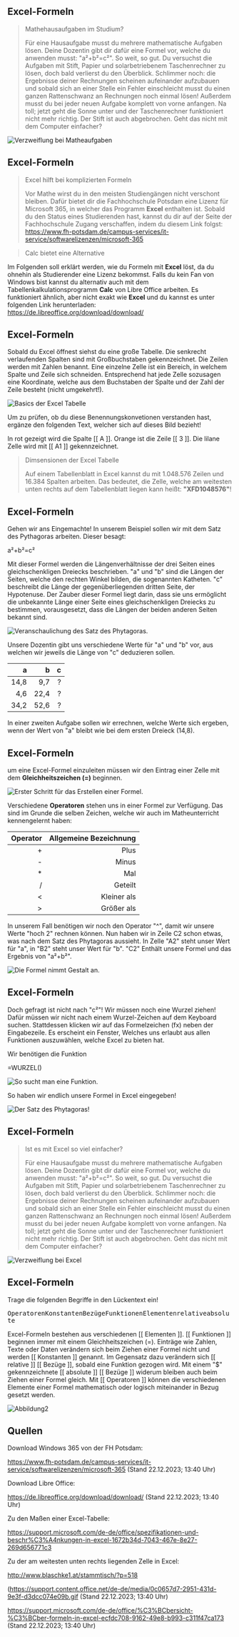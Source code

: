 <!--
link: css/callouts.css
-->
## Excel-Formeln

<!-- class = "callout danger with-title" -->
> Mathehausaufgaben im Studium?
> 
>Für eine Hausaufgabe musst du mehrere mathematische Aufgaben lösen. Deine Dozentin gibt dir dafür eine Formel vor, welche du anwenden musst: "a²+b²=c²". So weit, so gut. Du versuchst die Aufgaben mit Stift, Papier und solarbetriebenem Taschenrechner zu lösen, doch bald verlierst du den Überblick. Schlimmer noch: die Ergebnisse deiner Rechnungen scheinen aufeinander aufzubauen und sobald sich an einer Stelle ein Fehler einschleicht musst du einen ganzen Rattenschwanz an Rechnungen noch einmal lösen! Außerdem musst du bei jeder neuen Aufgabe komplett von vorne anfangen. Na toll; jetzt geht die Sonne unter und der Taschenrechner funktioniert nicht mehr richtig. Der Stift ist auch abgebrochen. Geht das nicht mit dem Computer einfacher?

![Verzweiflung bei Matheaufgaben](bilder/Excel_MR_02.png "Matheaufgaben treiben viele Studierende zur Verzweiflung.")


## Excel-Formeln

<!-- class = "callout tip with-title" -->
> Excel hilft bei komplizierten Formeln
> 
> Vor Mathe wirst du in den meisten Studiengängen nicht verschont bleiben. Dafür bietet dir die Fachhochschule Potsdam eine Lizenz für Microsoft 365, in welcher das Programm **Excel** enthalten ist. Sobald du den Status eines Studierenden hast, kannst du dir auf der Seite der Fachhochschule Zugang verschaffen, indem du diesem Link folgst:
https://www.fh-potsdam.de/campus-services/it-service/softwarelizenzen/microsoft-365

<!-- class = "callout Info with-title" -->
> Calc bietet eine Alternative
> 
>
Im Folgenden soll erklärt werden, wie du Formeln mit **Excel** löst, da du ohnehin als Studierender eine Lizenz bekommst. Falls du kein Fan von Windows bist kannst du alternativ auch mit dem Tabellenkalkulationsprogramm **Calc** von Libre Office arbeiten. Es funktioniert ähnlich, aber nicht exakt wie **Excel** und du kannst es unter folgenden Link herunterladen:
https://de.libreoffice.org/download/download/

## Excel-Formeln

Sobald du Excel öffnest siehst du eine große Tabelle. Die senkrecht verlaufenden Spalten sind mit Großbuchstaben gekennzeichnet. Die Zeilen werden mit Zahlen benannt. Eine einzelne Zelle ist ein Bereich, in welchem Spalte und Zeile sich schneiden. Entsprechend hat jede Zelle sozusagen eine Koordinate, welche aus dem Buchstaben der Spalte und der Zahl der Zeile besteht (nicht umgekehrt!).

![Basics der Excel Tabelle](bilder/Excel_MR_03.png "Rot= Spalte; Orange=Zeile; Lila=Zelle")

Um zu prüfen, ob du diese Benennungskonvetionen verstanden hast, ergänze den folgenden Text, welcher sich auf dieses Bild bezieht!

In rot gezeigt wird die Spalte [[  A  ]]. Orange ist die Zeile [[  3  ]]. Die lilane Zelle wird mit [[  A1  ]] gekennzeichnet.

<!-- class = "callout Info with-title" -->
> Dimsensionen der Excel Tabelle
> 
>Auf einem Tabellenblatt in Excel kannst du mit 1.048.576 Zeilen und 16.384 Spalten arbeiten. Das bedeutet, die Zelle, welche am weitesten unten rechts auf dem Tabellenblatt liegen kann heißt: **"XFD1048576"**!

## Excel-Formeln

Gehen wir ans Eingemachte! In unserem Beispiel sollen wir mit dem Satz des Pythagoras arbeiten. Dieser besagt:

a²+b²=c²

Mit dieser Formel werden die Längenverhältnisse der drei Seiten eines gleichschenkligen Dreiecks beschrieben. "a" und "b" sind die Längen der Seiten, welche den rechten Winkel bilden, die sogenannten Katheten. "c" beschreibt die Länge der gegenüberliegenden dritten Seite, der Hypotenuse. Der Zauber dieser Formel liegt darin, dass sie uns ermöglicht die unbekannte Länge einer Seite eines gleichschenkligen Dreiecks zu bestimmen, vorausgesetzt, dass die Längen der beiden anderen Seiten bekannt sind.

![Veranschaulichung des Satz des Phytagoras.](bilder/Excel_MR_04.png "Veranschaulichung des Satz des Phytagoras.")

Unsere Dozentin gibt uns verschiedene Werte für "a" und "b" vor, aus welchen wir jeweils die Länge von "c" deduzieren sollen.

| a | b | c |
| ----:| ----:| ----:|
| 14,8 | 9,7 | ? |
| 4,6 | 22,4 | ? |
| 34,2 | 52,6 | ? |

In einer zweiten Aufgabe sollen wir errechnen, welche Werte sich ergeben, wenn der Wert von "a" bleibt wie bei dem ersten Dreieck (14,8).

## Excel-Formeln

um eine Excel-Formel einzuleiten müssen wir den Eintrag einer Zelle mit dem **Gleichheitszeichen (=)** beginnen.

![Erster Schritt für das Erstellen einer Formel.](bilder/Excel_MR_05.png "Mit dem Gleichzeichen (=) wird der Beginn einer Formel in einer Zelle markiert.")

Verschiedene **Operatoren** stehen uns in einer Formel zur Verfügung. Das sind im Grunde die selben Zeichen, welche wir auch im Matheunterricht kennengelernt haben:

| Operator | Allgemeine Bezeichnung |
| ----:| ----:|
| + | Plus |
| - | Minus |
| * | Mal |
| / | Geteilt |
| < | Kleiner als |
| > | Größer als |

In unserem Fall benötigen wir noch den Operator "^", damit wir unsere Werte "hoch 2" rechnen können. Nun haben wir in Zeile C2 schon etwas, was nach dem Satz des Phytagoras aussieht. In Zelle "A2" steht unser Wert für "a", in "B2" steht unser Wert für "b". "C2" Enthält unsere Formel und das Ergebnis von "a²+b²".


![Die Formel nimmt Gestalt an.](bilder/Excel_MR_06.png "In der Formel werden verschiedene Zellen mit Operatoren verbunden.")

## Excel-Formeln
Doch gefragt ist nicht nach "c²"! Wir müssen noch eine Wurzel ziehen! Dafür müssen wir nicht nach einem Wurzel-Zeichen auf dem Keyboard suchen. Stattdessen klicken wir auf das Formelzeichen (fx) neben der Eingabezeile. Es erscheint ein Fenster, Welches uns erlaubt aus allen Funktionen auszuwählen, welche Excel zu bieten hat.

Wir benötigen die Funktion

=WURZEL()

![So sucht man eine Funktion.](bilder/Excel_MR_07.png "In diesem Fenster finden sic alle möglichen Excel-Funktionen.")

So haben wir endlich unsere Formel in Excel eingegeben!

![Der Satz des Phytagoras!](bilder/Excel_MR_08.png "Nun können wir den Satz des Phytagoras anwenden.")

## Excel-Formeln
<!-- class = "callout danger with-title" -->
> Ist es mit Excel so viel einfacher?
> 
>Für eine Hausaufgabe musst du mehrere mathematische Aufgaben lösen. Deine Dozentin gibt dir dafür eine Formel vor, welche du anwenden musst: "a²+b²=c²". So weit, so gut. Du versuchst die Aufgaben mit Stift, Papier und solarbetriebenem Taschenrechner zu lösen, doch bald verlierst du den Überblick. Schlimmer noch: die Ergebnisse deiner Rechnungen scheinen aufeinander aufzubauen und sobald sich an einer Stelle ein Fehler einschleicht musst du einen ganzen Rattenschwanz an Rechnungen noch einmal lösen! Außerdem musst du bei jeder neuen Aufgabe komplett von vorne anfangen. Na toll; jetzt geht die Sonne unter und der Taschenrechner funktioniert nicht mehr richtig. Der Stift ist auch abgebrochen. Geht das nicht mit dem Computer einfacher?

![Verzweiflung bei Excel](bilder/Excel_MR_09.png "Auch Excel treibt viele Studierende zur Verzweiflung.")
## Excel-Formeln
Trage die folgenden Begriffe in den Lückentext ein!

<kbd>Operatoren</kbd><kbd>Konstanten</kbd><kbd>Bezüge</kbd><kbd>Funktionen</kbd><kbd>Elementen</kbd><kbd>relative</kbd><kbd>absolute</kbd>

Excel-Formeln bestehen aus verschiedenen [[  Elementen  ]]. [[  Funktionen  ]] beginnen immer mit einem Gleichheitszeichen (=). Einträge wie Zahlen, Texte oder Daten verändern sich beim Ziehen einer Formel nicht und werden [[  Konstanten  ]] genannt. Im Gegensatz dazu verändern sich [[  relative  ]] [[  Bezüge  ]], sobald eine Funktion gezogen wird. Mit einem "$" gekennzeichnete [[  absolute  ]] [[  Bezüge  ]] widerum bleiben auch beim Ziehen einer Formel gleich. Mit [[  Operatoren  ]] können die verschiedenen Elemente einer Formel mathematisch oder logisch miteinander in Bezug gesetzt werden.

![Abbildung2](https://support.content.office.net/de-de/media/0c0657d7-2951-431d-9e3f-d3dcc074e09b.gif " Abbildung: https://support.microsoft.com")

## Quellen

Download Windows 365 von der FH Potsdam:

https://www.fh-potsdam.de/campus-services/it-service/softwarelizenzen/microsoft-365  (Stand 22.12.2023; 13:40 Uhr)

Download Libre Office:

https://de.libreoffice.org/download/download/ (Stand 22.12.2023; 13:40 Uhr)

Zu den Maßen einer Excel-Tabelle:

https://support.microsoft.com/de-de/office/spezifikationen-und-beschr%C3%A4nkungen-in-excel-1672b34d-7043-467e-8e27-269d656771c3

Zu der am weitesten unten rechts liegenden Zelle in Excel:

http://www.blaschke1.at/stammtisch/?p=518

(https://support.content.office.net/de-de/media/0c0657d7-2951-431d-9e3f-d3dcc074e09b.gif (Stand 22.12.2023; 13:40 Uhr)

https://support.microsoft.com/de-de/office/%C3%BCbersicht-%C3%BCber-formeln-in-excel-ecfdc708-9162-49e8-b993-c311f47ca173 (Stand 22.12.2023; 13:40 Uhr)